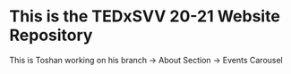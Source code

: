 # This is the TEDxSVV 20-21 Website Repository
This is Toshan working on his branch
-> About Section
-> Events Carousel